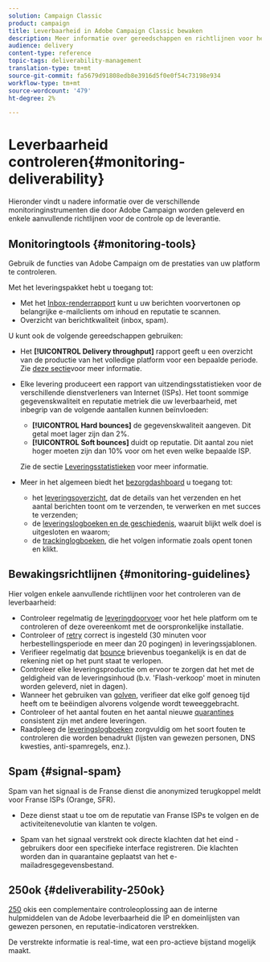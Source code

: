 ```yaml
---
solution: Campaign Classic
product: campaign
title: Leverbaarheid in Adobe Campaign Classic bewaken
description: Meer informatie over gereedschappen en richtlijnen voor het controleren van de prestaties in Adobe Campaign Classic.
audience: delivery
content-type: reference
topic-tags: deliverability-management
translation-type: tm+mt
source-git-commit: fa5679d91808edb8e3916d5f0e0f54c73198e934
workflow-type: tm+mt
source-wordcount: '479'
ht-degree: 2%

---
```



# Leverbaarheid controleren{#monitoring-deliverability}

Hieronder vindt u nadere informatie over de verschillende monitoringinstrumenten die door Adobe Campaign worden geleverd en enkele aanvullende richtlijnen voor de controle op de leverantie.

## Monitoringtools {#monitoring-tools}

Gebruik de functies van Adobe Campaign om de prestaties van uw platform te controleren.

Met het leveringspakket hebt u toegang tot:

* Met het [Inbox-renderrapport](../../delivery/using/inbox-rendering.md) kunt u uw berichten voorvertonen op belangrijke e-mailclients om inhoud en reputatie te scannen.
* Overzicht van berichtkwaliteit (inbox, spam).

U kunt ook de volgende gereedschappen gebruiken:

* Het **[!UICONTROL Delivery throughput]** rapport geeft u een overzicht van de productie van het volledige platform voor een bepaalde periode. Zie [deze sectie](../../reporting/using/global-reports.md#delivery-throughput)voor meer informatie.
* Elke levering produceert een rapport van uitzendingsstatistieken voor de verschillende dienstverleners van Internet (ISPs). Het toont sommige gegevenskwaliteit en reputatie metriek die uw leverbaarheid, met inbegrip van de volgende aantallen kunnen beïnvloeden:
   * **[!UICONTROL Hard bounces]** de gegevenskwaliteit aangeven. Dit getal moet lager zijn dan 2%.
   * **[!UICONTROL Soft bounces]** duidt op reputatie. Dit aantal zou niet hoger moeten zijn dan 10% voor om het even welke bepaalde ISP.

   Zie de sectie [Leveringsstatistieken](../../reporting/using/global-reports.md#delivery-statistics) voor meer informatie.
* Meer in het algemeen biedt het [bezorgdashboard](../../delivery/using/about-delivery-monitoring.md) u toegang tot:
   * het [leveringsoverzicht](../../delivery/using/delivery-dashboard.md#delivery-summary), dat de details van het verzenden en het aantal berichten toont om te verzenden, te verwerken en met succes te verzenden;
   * de [leveringslogboeken en de geschiedenis](../../delivery/using/delivery-dashboard.md#delivery-logs-and-history), waaruit blijkt welk doel is uitgesloten en waarom;
   * de [trackinglogboeken](../../delivery/using/delivery-dashboard.md#tracking-logs), die het volgen informatie zoals opent tonen en klikt.

## Bewakingsrichtlijnen {#monitoring-guidelines}

Hier volgen enkele aanvullende richtlijnen voor het controleren van de leverbaarheid:

* Controleer regelmatig de [leveringdoorvoer](../../reporting/using/global-reports.md#delivery-throughput) voor het hele platform om te controleren of deze overeenkomt met de oorspronkelijke installatie.
* Controleer of [retry](../../delivery/using/understanding-delivery-failures.md#retries-after-a-delivery-temporary-failure) correct is ingesteld (30 minuten voor herbestellingsperiode en meer dan 20 pogingen) in leveringssjablonen.
* Verifieer regelmatig dat [bounce](../../delivery/using/understanding-delivery-failures.md#bounce-mail-management) brievenbus toegankelijk is en dat de rekening niet op het punt staat te verlopen.
* Controleer elke leveringsproductie om ervoor te zorgen dat het met de geldigheid van de leveringsinhoud (b.v. &#39;Flash-verkoop&#39; moet in minuten worden geleverd, niet in dagen).
* Wanneer het gebruiken van [golven](../../delivery/using/steps-sending-the-delivery.md#sending-using-multiple-waves), verifieer dat elke golf genoeg tijd heeft om te beëindigen alvorens volgende wordt teweeggebracht.
* Controleer of het aantal fouten en het aantal nieuwe [quarantines](../../delivery/using/understanding-quarantine-management.md) consistent zijn met andere leveringen.
* Raadpleeg de [leveringslogboeken](../../delivery/using/delivery-dashboard.md#delivery-logs-and-history) zorgvuldig om het soort fouten te controleren die worden benadrukt (lijsten van gewezen personen, DNS kwesties, anti-spamregels, enz.).

## Spam {#signal-spam}

Spam van het signaal is de Franse dienst die anonymized terugkoppel meldt voor Franse ISPs (Orange, SFR).

* Deze dienst staat u toe om de reputatie van Franse ISPs te volgen en de activiteitenevolutie van klanten te volgen.

* Spam van het signaal verstrekt ook directe klachten dat het eind - gebruikers door een specifieke interface registreren. Die klachten worden dan in quarantaine geplaatst van het e-mailadresgegevensbestand.

## 250ok {#deliverability-250ok}

[250](https://250ok.com/) okis een complementaire controleoplossing aan de interne hulpmiddelen van de Adobe leverbaarheid die IP en domeinlijsten van gewezen personen, en reputatie-indicatoren verstrekken.

De verstrekte informatie is real-time, wat een pro-actieve bijstand mogelijk maakt.

<!--### Delivery Reports - Broadcast Statistics {#broadcast-statistics}

Each delivery will generate a broadcast statistics report when you open a delivery in the “Deliveries List”, which includes some reputation metrics that may impact your deliverability.-->
